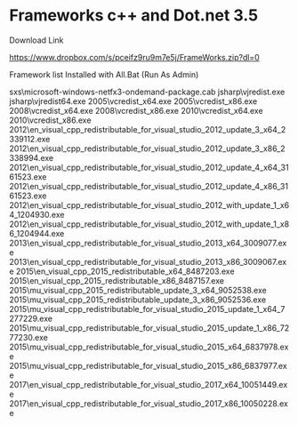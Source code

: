 # Frameworks c++ and Dot.net 3.5

Download Link

https://www.dropbox.com/s/pceifz9ru9m7e5j/FrameWorks.zip?dl=0

Framework list
Installed with All.Bat (Run As Admin)

sxs\microsoft-windows-netfx3-ondemand-package.cab
jsharp\vjredist.exe
jsharp\vjredist64.exe
2005\vcredist_x64.exe
2005\vcredist_x86.exe
2008\vcredist_x64.exe
2008\vcredist_x86.exe
2010\vcredist_x64.exe
2010\vcredist_x86.exe
2012\en_visual_cpp_redistributable_for_visual_studio_2012_update_3_x64_2339112.exe
2012\en_visual_cpp_redistributable_for_visual_studio_2012_update_3_x86_2338994.exe
2012\en_visual_cpp_redistributable_for_visual_studio_2012_update_4_x64_3161523.exe
2012\en_visual_cpp_redistributable_for_visual_studio_2012_update_4_x86_3161523.exe
2012\en_visual_cpp_redistributable_for_visual_studio_2012_with_update_1_x64_1204930.exe
2012\en_visual_cpp_redistributable_for_visual_studio_2012_with_update_1_x86_1204944.exe
2013\en_visual_cpp_redistributable_for_visual_studio_2013_x64_3009077.exe
2013\en_visual_cpp_redistributable_for_visual_studio_2013_x86_3009067.exe
2015\en_visual_cpp_2015_redistributable_x64_8487203.exe
2015\en_visual_cpp_2015_redistributable_x86_8487157.exe
2015\mu_visual_cpp_2015_redistributable_update_3_x64_9052538.exe
2015\mu_visual_cpp_2015_redistributable_update_3_x86_9052536.exe
2015\mu_visual_cpp_redistributable_for_visual_studio_2015_update_1_x64_7277229.exe
2015\mu_visual_cpp_redistributable_for_visual_studio_2015_update_1_x86_7277230.exe
2015\mu_visual_cpp_redistributable_for_visual_studio_2015_x64_6837978.exe
2015\mu_visual_cpp_redistributable_for_visual_studio_2015_x86_6837977.exe
2017\en_visual_cpp_redistributable_for_visual_studio_2017_x64_10051449.exe
2017\en_visual_cpp_redistributable_for_visual_studio_2017_x86_10050228.exe
